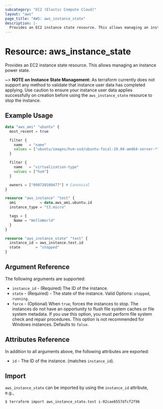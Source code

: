 ```yaml
---
subcategory: "EC2 (Elastic Compute Cloud)"
layout: "aws"
page_title: "AWS: aws_instance_state"
description: |-
  Provides an EC2 instance state resource. This allows managing an instance power state. 
---
```


# Resource: aws_instance_state

Provides an EC2 instance state resource. This allows managing an instance power state.

~> **NOTE on Instance State Management:** As terraform currently does not support any method to validate that instance user data has completed applying. Use caution to ensure your instance user data applies successfully on creation before using the `aws_instance_state` resource to stop the instance. 

## Example Usage

```terraform
data "aws_ami" "ubuntu" {
  most_recent = true

  filter {
    name   = "name"
    values = ["ubuntu/images/hvm-ssd/ubuntu-focal-20.04-amd64-server-*"]
  }

  filter {
    name   = "virtualization-type"
    values = ["hvm"]
  }

  owners = ["099720109477"] # Canonical
}

resource "aws_instance" "test" {
  ami           = data.aws_ami.ubuntu.id
  instance_type = "t3.micro"

  tags = {
    Name = "HelloWorld"
  }
}

resource "aws_instance_state" "test" {
  instance_id = aws_instance.test.id
  state       = "stopped"
}
```

## Argument Reference

The following arguments are supported:

* `instance_id` - (Required) The ID of the instance.
* `state` - (Required) - The state of the instance. Valid Options: `stopped`, `running`.
* `force` - (Optional) When `true`, forces the instances to stop. The instances do not have an opportunity to flush file system caches or file system metadata. If you use this option, you must perform file system check and repair procedures. This option is not recommended for Windows instances. Defaults to `false`.

## Attributes Reference

In addition to all arguments above, the following attributes are exported:

* `id` - The ID of the instance. (matches `instance_id`).

## Import

`aws_instance_state` can be imported by using the `instance_id` attribute, e.g.,

```
$ terraform import aws_instance_state.test i-02cae6557dfcf2f96
```
